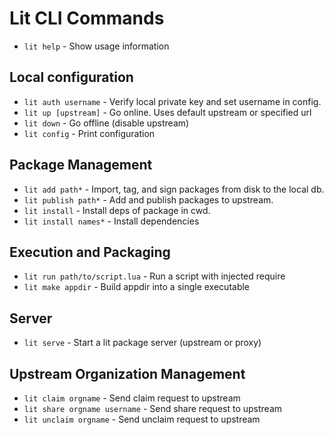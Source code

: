 # Lit CLI Commands

 - `lit help` - Show usage information

## Local configuration

 - `lit auth username` - Verify local private key and set username in config.
 - `lit up [upstream]` - Go online.  Uses default upstream or specified url
 - `lit down` - Go offline (disable upstream)
 - `lit config` - Print configuration

## Package Management

 - `lit add path*` - Import, tag, and sign packages from disk to the local db.
 - `lit publish path*` - Add and publish packages to upstream.
 - `lit install` - Install deps of package in cwd.
 - `lit install names*` - Install dependencies

## Execution and Packaging

 - `lit run path/to/script.lua` - Run a script with injected require
 - `lit make appdir` - Build appdir into a single executable

## Server

 - `lit serve` - Start a lit package server (upstream or proxy)

## Upstream Organization Management

 - `lit claim orgname` - Send claim request to upstream
 - `lit share orgname username` - Send share request to upstream
 - `lit unclaim orgname` - Send unclaim request to upstream

